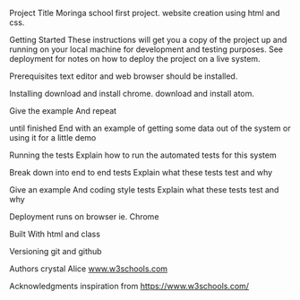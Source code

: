 Project Title
Moringa school first project. website creation using html and css.

Getting Started
These instructions will get you a copy of the project up and running on your local machine for development and testing purposes. See deployment for notes on how to deploy the project on a live system.

Prerequisites
text editor and web browser should be installed.

Installing
download and install chrome.
download and install atom.

Give the example
And repeat

until finished
End with an example of getting some data out of the system or using it for a little demo

Running the tests
Explain how to run the automated tests for this system

Break down into end to end tests
Explain what these tests test and why

Give an example
And coding style tests
Explain what these tests test and why

Deployment
runs on browser
ie. Chrome

Built With
html and class

Versioning
git and github

Authors
crystal Alice
www.w3schools.com


Acknowledgments
inspiration from https://www.w3schools.com/
